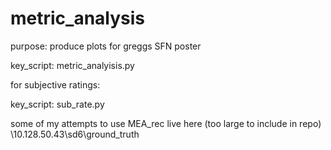 # metric_analysis



purpose: produce plots for greggs SFN poster

key_script: metric_analyisis.py





for subjective ratings:

key_script: sub_rate.py





some of my attempts to use MEA_rec live here (too large to include in repo)
\\10.128.50.43\sd6\ground_truth

